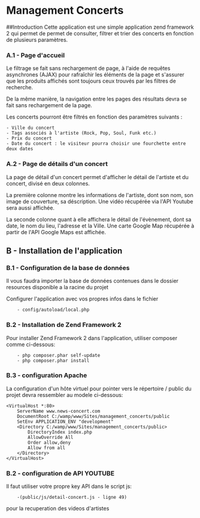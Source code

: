 # Management Concerts

##Introduction
Cette application est une simple application zend framework 2 qui permet de
permet de consulter, filtrer et trier des concerts en fonction de plusieurs 
paramètres.

### A.1 - Page d'accueil

Le filtrage se fait sans rechargement de page, à l'aide de requêtes
asynchrones (AJAX) pour rafraîchir les éléments de la page et s'assurer que les
produits affichés sont toujours ceux trouvés par les filtres de recherche.

De la même manière, la navigation entre les pages des résultats devra se fait
sans rechargement de la page.

Les concerts pourront être filtrés en fonction des paramètres suivants :

    - Ville du concert
    - Tags associés à l'artiste (Rock, Pop, Soul, Funk etc.)
    - Prix du concert
    - Date du concert : le visiteur pourra choisir une fourchette entre deux dates

### A.2 - Page de détails d'un concert

La page de détail d'un concert permet d'afficher le détail de l'artiste et du
concert, divisé en deux colonnes.

La première colonne montre les informations de l'artiste, dont son nom, son
image de couverture, sa déscription.
Une vidéo récupérée via l'API Youtube sera aussi affichée.

La seconde colonne quant à elle affichera le détail de l'évènement, dont sa
date, le nom du lieu, l'adresse et la Ville.
Une carte Google Map récupérée à partir de l'API Google Maps est affichée.


## B - Installation de l'application

### B.1 - Configuration de la base de données

Il vous faudra importer la base de données contenues dans le dossier resources
disponible a la racine du projet

Configurer l'application avec vos propres infos dans le fichier

        - config/autoload/local.php

### B.2 - Installation de Zend Framework 2

Pour installer Zend Framework 2 dans l'application, utiliser composer comme
ci-dessous:

        - php composer.phar self-update
        - php composer.phar install

### B.3 - configuration Apache

La configuration d'un hôte virtuel pour pointer vers le répertoire / public
du projet devra ressembler au modele ci-dessous:

    <VirtualHost *:80>
        ServerName www.news-concert.com
        DocumentRoot C:/wamp/www/Sites/management_concerts/public
        SetEnv APPLICATION_ENV "development"
        <Directory C:/wamp/www/Sites/management_concerts/public>
            DirectoryIndex index.php
            AllowOverride All
            Order allow,deny
            Allow from all
        </Directory>
    </VirtualHost>

### B.2 - configuration de API YOUTUBE

Il faut utiliser votre propre key API dans le script js:

        -(public/js/detail-concert.js - ligne 49)

pour la recuperation des videos d'artistes



